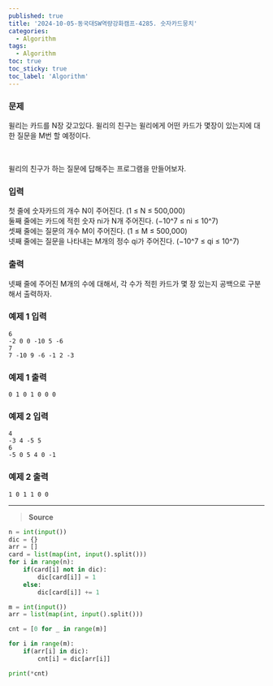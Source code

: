 ```yaml
---
published: true
title: '2024-10-05-동국대SW역량강화캠프-4285. 숫자카드뭉치'
categories:
  - Algorithm
tags:
  - Algorithm
toc: true
toc_sticky: true
toc_label: 'Algorithm'
---
```


### **문제**

윌리는 카드를 N장 갖고있다. 윌리의 친구는 윌리에게 어떤 카드가 몇장이 있는지에 대한 질문을 M번 할 예정이다.

<br/>

윌리의 친구가 하는 질문에 답해주는 프로그램을 만들어보자.

### **입력**

첫 줄에 숫자카드의 개수 N이 주어진다. (1 ≤ N ≤ 500,000)  
둘째 줄에는 카드에 적힌 숫자 ni가 N개 주어진다. (−10^7 ≤ ni ≤ 10^7)  
셋째 줄에는 질문의 개수 M이 주어진다. (1 ≤ M ≤ 500,000)  
넷째 줄에는 질문을 나타내는 M개의 정수 qi가 주어진다. (−10^7 ≤ qi ≤ 10^7)

### **출력**

넷째 줄에 주어진 M개의 수에 대해서, 각 수가 적힌 카드가 몇 장 있는지 공백으로 구분해서 출력하자.

### **예제 1 입력**

```
6
-2 0 0 -10 5 -6
7
7 -10 9 -6 -1 2 -3
```

### **예제 1 출력**

```
0 1 0 1 0 0 0
```

### **예제 2 입력**

```
4
-3 4 -5 5
6
-5 0 5 4 0 -1
```

### **예제 2 출력**

```
1 0 1 1 0 0
```

---

> **Source**

```python
n = int(input())
dic = {}
arr = []
card = list(map(int, input().split()))
for i in range(n):
	if(card[i] not in dic):
		dic[card[i]] = 1
	else:
		dic[card[i]] += 1

m = int(input())
arr = list(map(int, input().split()))

cnt = [0 for _ in range(m)]

for i in range(m):
	if(arr[i] in dic):
		cnt[i] = dic[arr[i]]

print(*cnt)
```
